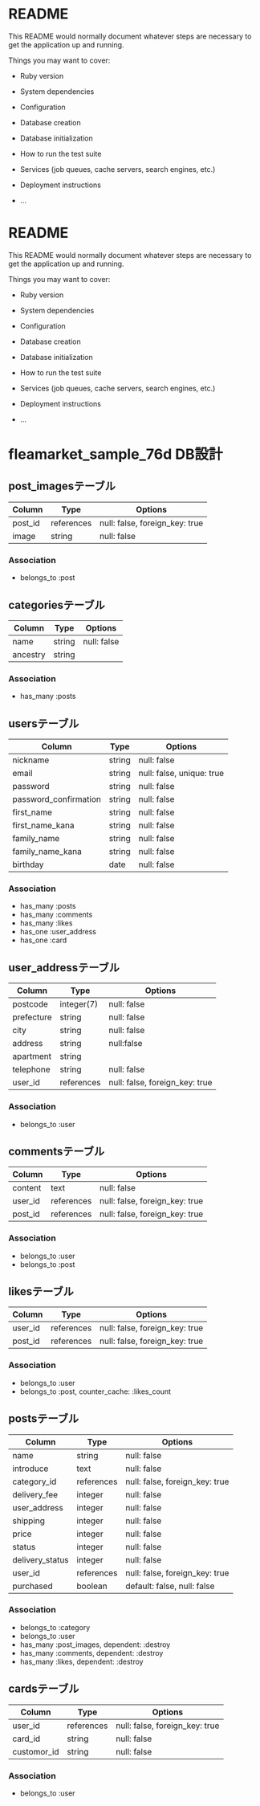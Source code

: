 # README

This README would normally document whatever steps are necessary to get the
application up and running.

Things you may want to cover:

* Ruby version

* System dependencies

* Configuration

* Database creation

* Database initialization

* How to run the test suite

* Services (job queues, cache servers, search engines, etc.)

* Deployment instructions

* ...

# README

This README would normally document whatever steps are necessary to get the
application up and running.

Things you may want to cover:

* Ruby version

* System dependencies

* Configuration

* Database creation

* Database initialization

* How to run the test suite

* Services (job queues, cache servers, search engines, etc.)

* Deployment instructions

* ...

# fleamarket_sample_76d DB設計

## post_imagesテーブル
|Column|Type|Options|
|------|----|-------|
|post_id|references|null: false, foreign_key: true|
|image|string|null: false|
### Association
- belongs_to :post

## categoriesテーブル
|Column|Type|Options|
|------|----|-------|
|name|string|null: false|
|ancestry|string||
### Association
- has_many :posts

## usersテーブル
|Column|Type|Options|
|------|----|-------|
|nickname|string|null: false|
|email|string|null: false, unique: true|
|password|string|null: false|
|password_confirmation|string|null: false|
|first_name|string|null: false|
|first_name_kana|string|null: false|
|family_name|string|null: false|
|family_name_kana|string|null: false|
|birthday|date|null: false|
### Association
- has_many :posts
- has_many :comments
- has_many :likes
- has_one :user_address
- has_one :card 

## user_addressテーブル
|Column|Type|Options|
|------|----|-------|
|postcode|integer(7)|null: false|
|prefecture|string|null: false|
|city|string|null: false|
|address|string|null:false|
|apartment|string||
|telephone|string|null: false|
|user_id|references|null: false, foreign_key: true|
### Association
- belongs_to :user

## commentsテーブル
|Column|Type|Options|
|------|----|-------|
|content|text|null: false|
|user_id|references|null: false, foreign_key: true|
|post_id|references|null: false, foreign_key: true|
### Association
- belongs_to :user
- belongs_to :post

## likesテーブル
|Column|Type|Options|
|------|----|-------|
|user_id|references|null: false, foreign_key: true|
|post_id|references|null: false, foreign_key: true|
### Association
- belongs_to :user
- belongs_to :post, counter_cache: :likes_count

## postsテーブル
|Column|Type|Options|
|------|----|-------|
|name|string|null: false|
|introduce|text|null: false|
|category_id|references|null: false, foreign_key: true|
|delivery_fee|integer|null: false|
|user_address|integer|null: false|
|shipping|integer|null: false|
|price|integer|null: false|
|status|integer|null: false|
|delivery_status|integer|null: false|
|user_id|references|null: false, foreign_key: true|
|purchased|boolean|default: false, null: false|
### Association
- belongs_to :category
- belongs_to :user
- has_many :post_images, dependent: :destroy
- has_many :comments, dependent: :destroy
- has_many :likes, dependent: :destroy

## cardsテーブル
|Column|Type|Options|
|------|----|-------|
|user_id|references|null: false, foreign_key: true|
|card_id|string|null: false|
|customor_id|string|null: false|
### Association
- belongs_to :user
